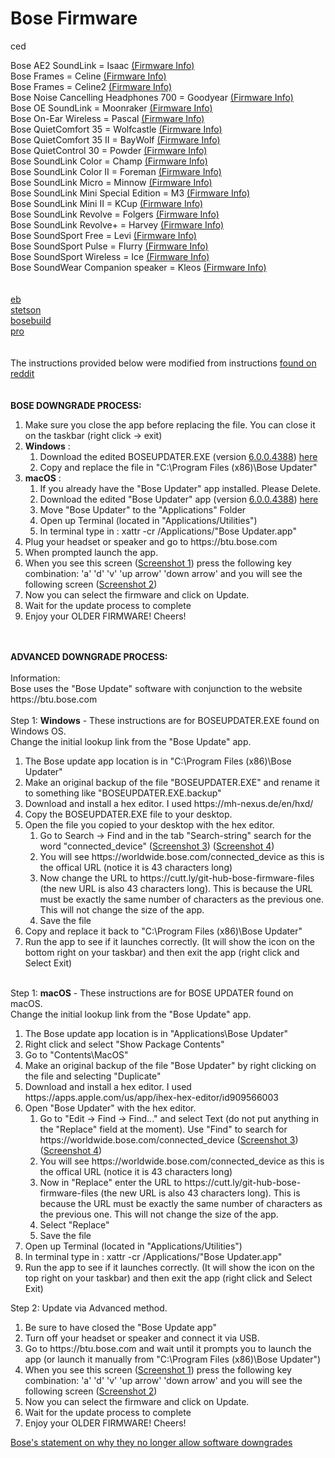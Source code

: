 # Bose Firmware

ced

Bose AE2 SoundLink = Isaac <a href="https://github.com/bosefirmware/ced/blob/master/isaac/README.md">(Firmware Info)</a><br>
Bose Frames = Celine <a href="https://github.com/bosefirmware/ced/blob/master/celine/README.md">(Firmware Info)</a><br>
Bose Frames = Celine2 <a href="https://github.com/bosefirmware/ced/blob/master/celine2/README.md">(Firmware Info)</a><br>
Bose Noise Cancelling Headphones 700 = Goodyear <a href="https://github.com/bosefirmware/ced/blob/master/goodyear/README.md">(Firmware Info)</a><br>
Bose OE SoundLink = Moonraker <a href="https://github.com/bosefirmware/ced/blob/master/moonraker/README.md">(Firmware Info)</a><br>
Bose On-Ear Wireless = Pascal <a href="https://github.com/bosefirmware/ced/blob/master/pascal/README.md">(Firmware Info)</a><br>
Bose QuietComfort 35 = Wolfcastle <a href="https://github.com/bosefirmware/ced/blob/master/wolfcastle/README.md">(Firmware Info)</a><br>
Bose QuietComfort 35 II = BayWolf <a href="https://github.com/bosefirmware/ced/blob/master/baywolf/README.md">(Firmware Info)</a><br>
Bose QuietControl 30 = Powder <a href="https://github.com/bosefirmware/ced/blob/master/powder/README.md">(Firmware Info)</a><br>
Bose SoundLink Color = Champ <a href="https://github.com/bosefirmware/ced/blob/master/champ/README.md">(Firmware Info)</a><br>
Bose SoundLink Color II = Foreman <a href="https://github.com/bosefirmware/ced/blob/master/foreman/README.md">(Firmware Info)</a><br>
Bose SoundLink Micro = Minnow <a href="https://github.com/bosefirmware/ced/blob/master/minnow/README.md">(Firmware Info)</a><br>
Bose SoundLink Mini Special Edition = M3 <a href="https://github.com/bosefirmware/ced/blob/master/m3/README.md">(Firmware Info)</a><br>
Bose SoundLink Mini II = KCup <a href="https://github.com/bosefirmware/ced/blob/master/kcup/README.md">(Firmware Info)</a><br>
Bose SoundLink Revolve = Folgers <a href="https://github.com/bosefirmware/ced/blob/master/folgers/README.md">(Firmware Info)</a><br>
Bose SoundLink Revolve+ = Harvey <a href="https://github.com/bosefirmware/ced/blob/master/harvey/README.md">(Firmware Info)</a><br>
Bose SoundSport Free = Levi <a href="https://github.com/bosefirmware/ced/blob/master/levi/README.md">(Firmware Info)</a><br>
Bose SoundSport Pulse = Flurry <a href="https://github.com/bosefirmware/ced/blob/master/flurry/README.md">(Firmware Info)</a><br>
Bose SoundSport Wireless = Ice <a href="https://github.com/bosefirmware/ced/blob/master/ice/README.md">(Firmware Info)</a><br>
Bose SoundWear Companion speaker = Kleos <a href="https://github.com/bosefirmware/ced/blob/master/kleos/README.md">(Firmware Info)</a><br><br><br>
<a href="https://github.com/bosefirmware/eb">eb</a></br>
<a href="https://github.com/bosefirmware/stetson">stetson</a></br>
<a href="https://github.com/bosefirmware/bosebuild">bosebuild</a></br>
<a href="https://github.com/bosefirmware/pro">pro</a></br>
</br></br>
The instructions provided below were modified from instructions <a href="https://www.reddit.com/r/bose/comments/ch6kxl/how_to_downgrade_your_bose_quietcomfort_35_ii/">found on reddit</a></br>
</br></br>
<b>BOSE DOWNGRADE PROCESS:</b> 
<ol>
  <li>Make sure you close the app before replacing the file. You can close it on the taskbar (right click -> exit)</li>
  <li><b>Windows</b> :
    <ol>
      <li>Download the edited BOSEUPDATER.EXE (version <a href="https://github.com/bosefirmware/ced/raw/master/BoseUpdaterInstaller_6.0.0.4388.exe">6.0.0.4388</a>) <a href="https://github.com/bosefirmware/ced/raw/master/BOSEUPDATER.EXE">here</a></li>
      <li>Copy and replace the file in "C:\Program Files (x86)\Bose Updater"
    </ol>
  </li>  
  <li><b>macOS</b> :
    <ol>
      <li>If you already have the "Bose Updater" app installed. Please Delete.</li>
      <li>Download the edited "Bose Updater" app (version <a href="https://github.com/bosefirmware/ced/raw/master/BoseUpdater_6.0.0.4388.dmg">6.0.0.4388</a>) <a href="https://github.com/bosefirmware/ced/raw/master/Bose%20Updater.zip">here</a></li>
      <li>Move "Bose Updater" to the "Applications" Folder</li>
      <li>Open up Terminal (located in "Applications/Utilities")</li>
      <li>In terminal type in : xattr -cr /Applications/"Bose Updater.app"</li>
    </ol>
  </li>  
  <li>Plug your headset or speaker and go to https://btu.bose.com</li>
  <li>When prompted launch the app.</li>
  <li>When you see this screen (<a href="https://imgur.com/a/xGijdYC">Screenshot 1</a>) press the following key combination: 'a' 'd' 'v' 'up arrow' 'down arrow' and you will see the following screen (<a href="https://imgur.com/a/yTLalsc">Screenshot 2</a>)</li>
  <li>Now you can select the firmware and click on Update.</li>
  <li>Wait for the update process to complete</li>
  <li>Enjoy your OLDER FIRMWARE! Cheers!</li>
</ol>
</br></br>
<b>ADVANCED DOWNGRADE PROCESS:</b></br>
</br>
Information:</br>
Bose uses the "Bose Update" software with conjunction to the website https://btu.bose.com</br>
</br>
Step 1: <b>Windows</b> - These instructions are for BOSEUPDATER.EXE found on Windows OS.</br>
Change the initial lookup link from the "Bose Update" app.</br>
<ol>
  <li>The Bose update app location is in "C:\Program Files (x86)\Bose Updater"</li>
  <li>Make an original backup of the file "BOSEUPDATER.EXE" and rename it to something like "BOSEUPDATER.EXE.backup"</li>
  <li>Download and install a hex editor. I used https://mh-nexus.de/en/hxd/</li>
  <li>Copy the BOSEUPDATER.EXE file to your desktop.</li>
  <li>Open the file you copied to your desktop with the hex editor.
    <ol>
      <li>Go to Search -> Find and in the tab "Search-string" search for the word "connected_device" (<a href="https://imgur.com/a/tJpp6k6">Screenshot 3</a>) (<a href="https://imgur.com/a/KWJ7shb">Screenshot 4</a>) </li>
      <li>You will see https://worldwide.bose.com/connected_device as this is the offical URL (notice it is 43 characters long)</li>
      <li>Now change the URL to https://cutt.ly/git-hub-bose-firmware-files (the new URL is also 43 characters long). This is because the URL must be exactly the same number of characters as the previous one. This will not change the size of the app.</li>
      <li>Save the file</li>
    </ol>
  </li>
  <li>Copy and replace it back to "C:\Program Files (x86)\Bose Updater"</li>
  <li>Run the app to see if it launches correctly. (It will show the icon on the bottom right on your taskbar) and then exit the app (right click and Select Exit)</li>
</ol>

</br>
Step 1: <b>macOS</b> - These instructions are for BOSE UPDATER found on macOS.</br>
Change the initial lookup link from the "Bose Update" app.</br>
<ol>
  <li>The Bose update app location is in "Applications\Bose Updater"</li>
  <li>Right click and select "Show Package Contents"</li>
  <li>Go to "Contents\MacOS"</li>
  <li>Make an original backup of the file "Bose Updater" by right clicking on the file and selecting "Duplicate"</li>
  <li>Download and install a hex editor. I used https://apps.apple.com/us/app/ihex-hex-editor/id909566003</li>
  <li>Open "Bose Updater" with the hex editor.
    <ol>
     <li>Go to "Edit -> Find -> Find..." and select Text (do not put anything in the "Replace" field at the moment). Use "Find" to search for https://worldwide.bose.com/connected_device (<a href="https://imgur.com/a/tJpp6k6">Screenshot 3</a>) (<a href="https://imgur.com/a/KWJ7shb">Screenshot 4</a>) </li>
      <li>You will see https://worldwide.bose.com/connected_device as this is the offical URL (notice it is 43 characters long)</li>
      <li>Now in "Replace" enter the URL to https://cutt.ly/git-hub-bose-firmware-files (the new URL is also 43 characters long). This is because the URL must be exactly the same number of characters as the previous one. This will not change the size of the app.</li>
      <li>Select "Replace"</li>
      <li>Save the file</li>
    </ol>
  </li>
  <li>Open up Terminal (located in "Applications/Utilities")</li>
  <li>In terminal type in : xattr -cr /Applications/"Bose Updater.app"</li>
  <li>Run the app to see if it launches correctly. (It will show the icon on the top right on your taskbar) and then exit the app (right click and Select Exit)</li>
</ol>

Step 2: Update via Advanced method.</br>
<ol>
  <li>Be sure to have closed the "Bose Update app"</li>
  <li>Turn off your headset or speaker and connect it via USB.</li>
  <li>Go to https://btu.bose.com and wait until it prompts you to launch the app (or launch it manually from "C:\Program Files (x86)\Bose Updater")</li>
  <li>When you see this screen (<a href="https://imgur.com/a/xGijdYC">Screenshot 1</a>) press the following key combination: 'a' 'd' 'v' 'up arrow' 'down arrow' and you will see the following screen (<a href="https://imgur.com/a/yTLalsc">Screenshot 2</a>)</li>
  <li>Now you can select the firmware and click on Update.</li>
  <li>Wait for the update process to complete</li>
  <li>Enjoy your OLDER FIRMWARE! Cheers!</li>
</ol>

<a href="https://community.bose.com/t5/Portable-Archive/Upcoming-Changes-to-the-Bluetooth-Updater-Website/m-p/147819">Bose's statement on why they no longer allow software downgrades</a>
